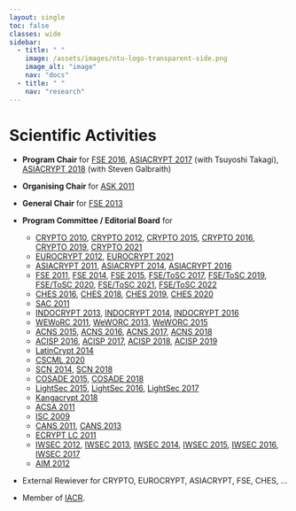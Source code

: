 ```yaml
---
layout: single
toc: false
classes: wide
sidebar:
  - title: " "
    image: /assets/images/ntu-logo-transparent-side.png
    image_alt: "image"
    nav: "docs"
  - title: " "
    nav: "research"
---
```



# Scientific Activities

- **Program Chair** for [FSE 2016](http://fse.rub.de/), [ASIACRYPT 2017](http://asiacrypt.iacr.org/2017/) (with Tsuyoshi Takagi), [ASIACRYPT 2018](https://asiacrypt.iacr.org/2018/) (with Steven Galbraith)

- **Organising Chair** for [ASK 2011](http://www1.spms.ntu.edu.sg/~ask2011/)

- **General Chair** for [FSE 2013](http://fse2013.spms.ntu.edu.sg/)

- **Program Committee / Editorial Board** for 
  - [CRYPTO 2010]("http://www.iacr.org/conferences/crypto2010"), [CRYPTO 2012]("http://www.iacr.org/conferences/crypto2012"), [CRYPTO 2015]("http://www.iacr.org/conferences/crypto2015"), [CRYPTO 2016]("http://www.iacr.org/conferences/crypto2016"), [CRYPTO 2019]("http://www.iacr.org/conferences/crypto2019"), [CRYPTO 2021]("http://www.iacr.org/conferences/crypto2021")
  - [EUROCRYPT 2012]("http://www.cs.bris.ac.uk/eurocrypt2012"), [EUROCRYPT 2021]("https://eurocrypt.iacr.org/2021/")
  - [ASIACRYPT 2011]("http://cist.korea.ac.kr/~asiacrypt2011/index.php?cont=home"), [ASIACRYPT 2014]("http://www.iacr.org/conferences/asiacrypt2014"), [ASIACRYPT 2016]("http://asiacrypt2016.com")
  - [FSE 2011]("http://fse2011.mat.dtu.dk"), [FSE 2014]("http://fse2014.isg.rhul.ac.uk"), [FSE 2015]("http://light-sec.org/fse2015"), [FSE/ToSC 2017]("http://www.nuee.nagoya-u.ac.jp/labs/tiwata/fse2017"), [FSE/ToSC 2019]("https://fse.iacr.org/2019"), [FSE/ToSC 2020]("https://fse.iacr.org/2020"), [FSE/ToSC 2021]("https://fse.iacr.org/2021"), [FSE/ToSC 2022]("https://fse.iacr.org/2022")
  - [CHES 2016]("http://www.chesworkshop.org/ches2016/index.php"), [CHES 2018]("https://ches.iacr.org/2018"), [CHES 2019]("https://ches.iacr.org/2019"), [CHES 2020]("https://ches.iacr.org/2020")
  - [SAC 2011]("http://sac2011.ryerson.ca")
  - [INDOCRYPT 2013]("http://indocrypt.hbni.ac.in"), [INDOCRYPT 2014]("http://cse.iitkgp.ac.in/conf/INDOCRYPT2014"), [INDOCRYPT 2016]("https://sites.google.com/site/thomaspeyrin/goog_1654583412")
  - [WEWoRC 2011]("http://www.uni-weimar.de/cms/medien/mediensicherheit/weworc-2011/home.html"), [WeWORC 2013]("http://2013.weworc.eu"), [WeWORC 2015]("http://2015.weworc.eu")
  - [ACNS 2015]("http://acns2015.cs.columbia.edu"), [ACNS 2016]("http://acns2016.sccs.surrey.ac.uk"), [ACNS 2017]("https://cy2sec.comm.eng.osaka-u.ac.jp/acns2017"), [ACNS 2018]("https://www.cosic.esat.kuleuven.be/events/acns2018")
  - [ACISP 2016]("http://nsclab.org/acisp2016"), [ACISP 2017]("http://acisp.massey.ac.nz"), [ACISP 2018]("https://ssl.informatics.uow.edu.au/acisp2018"), [ACISP 2019]("https://acisp19.canterbury.ac.nz/")
  - [LatinCrypt 2014]("https://sites.google.com/site/latincrypt2014")
  - [CSCML 2020]("https://www.cs.bgu.ac.il/~fradmin/cscml20/")
  - [SCN 2014]("http://www.di.unisa.it/conferences/SCN14"), [SCN 2018]("http://scn.di.unisa.it")
  - [COSADE 2015]("https://cosade.telecom-paristech.fr/cosade15/index.html"), [COSADE 2018]("http://www.cosade.org")
  - [LightSec 2015]("https://wiki.crypto.rub.de/lightsec15/invited.html"), [LightSec 2016]("http://lightsec16.aksaray.edu.tr/tr"), [LightSec 2017]("http://www.sinconf.org/sin2017/workshop")
  - [Kangacrypt 2018]("https://www.kangacrypt.info")
  - [ACSA 2011]("http://www.ftrai.org/wcc2011/acsa")
  - [ISC 2009]("http://isc09.dti.unimi.it/home")
  - [CANS 2011]("http://www.infosec.sdu.edu.cn/cans2011"), [CANS 2013]("http://www.ic.unicamp.br/cans2013")
  - [ECRYPT LC 2011]("http://www.uclouvain.be/crypto/ecrypt_lc11/welcome")
  - [IWSEC 2012]("http://www.iwsec.org/2012"), [IWSEC 2013]("http://www.iwsec.org/2013"), [IWSEC 2014]("http://www.iwsec.org/2014"), [IWSEC 2015]("http://www.iwsec.org/2015"), [IWSEC 2016]("http://www.iwsec.org/2016"), [IWSEC 2017]("http://www.iwsec.org/2017")
  - [AIM 2012]("http://web.ftrai.org/aim2012")

- External Rewiever for CRYPTO, EUROCRYPT, ASIACRYPT, FSE, CHES, ...

- Member of [IACR]("http://www.iacr.org").
